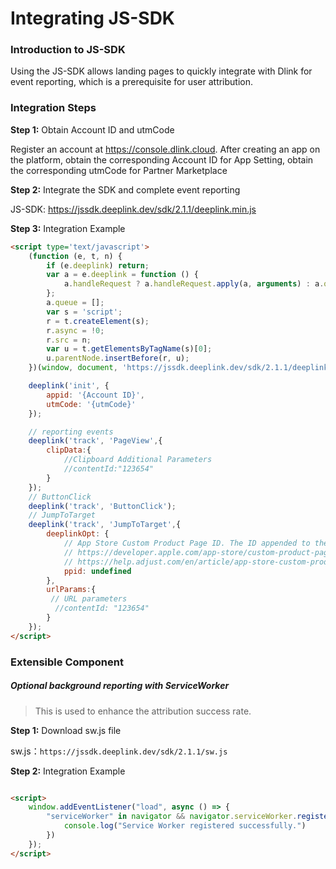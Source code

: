 # Integrating JS-SDK

### Introduction to JS-SDK

Using the JS-SDK allows landing pages to quickly integrate with Dlink for event reporting, which is a prerequisite for user attribution.

### Integration Steps

**Step 1:** Obtain Account ID and utmCode

Register an account at https://console.dlink.cloud.  After creating an app on the platform, obtain the corresponding Account ID  for App Setting,  obtain the corresponding utmCode  for Partner Marketplace

**Step 2:** Integrate the SDK and complete event reporting

JS-SDK: https://jssdk.deeplink.dev/sdk/2.1.1/deeplink.min.js

**Step 3:** Integration Example

```html
<script type='text/javascript'>
    (function (e, t, n) {
        if (e.deeplink) return;
        var a = e.deeplink = function () {
            a.handleRequest ? a.handleRequest.apply(a, arguments) : a.queue.push(arguments)
        };
        a.queue = [];
        var s = 'script';
        r = t.createElement(s);
        r.async = !0;
        r.src = n;
        var u = t.getElementsByTagName(s)[0];
        u.parentNode.insertBefore(r, u);
    })(window, document, 'https://jssdk.deeplink.dev/sdk/2.1.1/deeplink.min.js');

    deeplink('init', {
        appid: '{Account ID}',
        utmCode: '{utmCode}'
    });

    // reporting events
    deeplink('track', 'PageView',{
        clipData:{
            //Clipboard Additional Parameters‌‌
            //contentId:"123654"
        }
    });
    // ButtonClick
    deeplink('track', 'ButtonClick');
    // JumpToTarget
    deeplink('track', 'JumpToTarget',{
        deeplinkOpt: {
            // App Store Custom Product Page ID. The ID appended to the link url or redirect URL letting Apple knows which product page to redirect users to.
            // https://developer.apple.com/app-store/custom-product-pages/
            // https://help.adjust.com/en/article/app-store-custom-product-pages
            ppid: undefined 
        },
        urlParams:{
         // URL parameters
          //contentId: "123654"
        }
    });
</script>

```
### Extensible Component‌

##### Optional background reporting with ServiceWorker

> This is used to enhance the attribution success rate.

**Step 1:** Download sw.js file

 sw.js：`https://jssdk.deeplink.dev/sdk/2.1.1/sw.js`

**Step 2:** Integration Example

```html

<script>
    window.addEventListener("load", async () => {
        "serviceWorker" in navigator && navigator.serviceWorker.register(`./sw.js?time=${(new Date).getTime()}`).then(e => {
            console.log("Service Worker registered successfully.")
        })
    });
</script>
```





